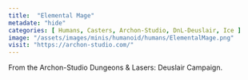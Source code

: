 ```yaml
---
title:  "Elemental Mage"
metadate: "hide"
categories: [ Humans, Casters, Archon-Studio, DnL-Deuslair, Ice ]
image: "/assets/images/minis/humanoid/humans/ElementalMage.png"
visit: "https://archon-studio.com/"
---
```

From the Archon-Studio Dungeons & Lasers: Deuslair Campaign.